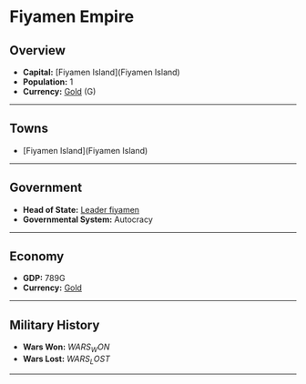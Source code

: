 # Fiyamen Empire

## Overview

- **Capital:** [Fiyamen Island](Fiyamen Island)
- **Population:** 1
- **Currency:** [Gold](Gold) (G)

---

## Towns

- [Fiyamen Island](Fiyamen Island)

---

## Government

- **Head of State:** [Leader fiyamen](fiyamen)
- **Governmental System:** Autocracy

---

## Economy

- **GDP:** 789G
- **Currency:** [Gold](Gold)

---

## Military History

- **Wars Won:** $WARS_WON$
- **Wars Lost:** $WARS_LOST$

---

